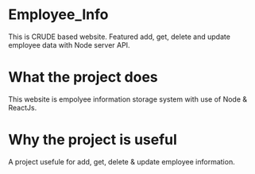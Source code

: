 # Employee_Info
This is CRUDE based website. Featured add, get, delete and update employee data with Node server API.

# What the project does

This website is empolyee information storage system with use of Node & ReactJs.

# Why the project is useful

A project usefule for add, get, delete & update employee information.
